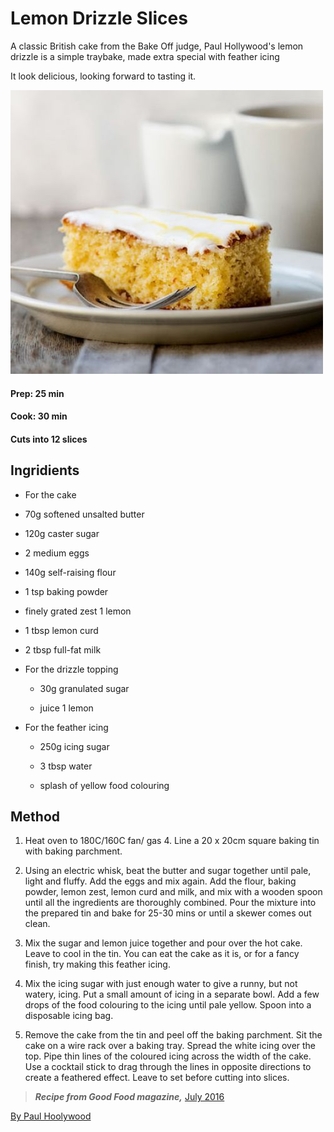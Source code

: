 <!-- code here -->

# Lemon Drizzle Slices

A classic British cake from the Bake Off judge, Paul Hollywood's lemon drizzle is a simple traybake, made extra special with feather icing

It look delicious, looking forward to tasting it.

![photo of cake](./cake.jpg)

#### Prep: 25 min

#### Cook: 30 min

#### Cuts into 12 slices

## Ingridients

* For the cake

* 70g softened unsalted butter

* 120g caster sugar

* 2 medium eggs

* 140g self-raising flour

* 1 tsp baking powder

* finely grated zest 1 lemon

* 1 tbsp lemon curd

* 2 tbsp full-fat milk

* For the drizzle topping

  * 30g granulated sugar

  * juice 1 lemon

* For the feather icing

  * 250g icing sugar

  * 3 tbsp water

  * splash of yellow food colouring

## Method

1. Heat oven to 180C/160C fan/ gas 4. Line a 20 x 20cm square baking tin with baking parchment.

2. Using an electric whisk, beat the butter and sugar together until pale, light and fluffy. Add the eggs and mix again. Add the flour, baking powder, lemon zest, lemon curd and milk, and mix with a wooden spoon until all the ingredients are thoroughly combined. Pour the mixture into the prepared tin and bake for 25-30 mins or until a skewer comes out clean.

3. Mix the sugar and lemon juice together and pour over the hot cake. Leave to cool in the tin. You can eat the cake as it is, or for a fancy finish, try making this feather icing.

4. Mix the icing sugar with just enough water to give a runny, but not watery, icing. Put a small amount of icing in a separate bowl. Add a few drops of the food colouring to the icing until pale yellow. Spoon into a disposable icing bag.

5. Remove the cake from the tin and peel off the baking parchment. Sit the cake on a wire rack over a baking tray. Spread the white icing over the top. Pipe thin lines of the coloured icing across the width of the cake. Use a cocktail stick to drag through the lines in opposite directions to create a feathered effect. Leave to set before cutting into slices.

> **_Recipe from Good Food magazine,_** [July 2016](https://www.bbcgoodfood.com/search/recipes/date/1467327600)

[By Paul Hoolywood](https://www.bbcgoodfood.com/chef/paul-hollywood)
